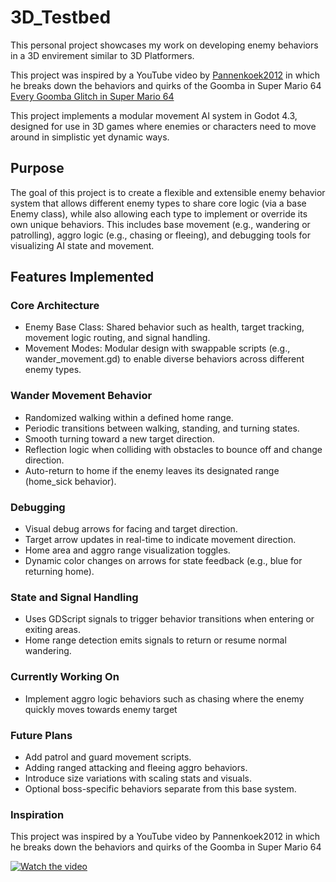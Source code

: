 # 3D_Testbed
 
This personal project showcases my work on developing enemy behaviors in a 3D envirement similar to 3D Platformers.

This project was inspired by a YouTube video by [Pannenkoek2012](https://www.youtube.com/@pannenkoek2012) in which he breaks down the behaviors and quirks of the Goomba in Super Mario 64
[Every Goomba Glitch in Super Mario 64](https://youtu.be/mcI1kUvVMYM?si=uLaima1zga3EKeZy)

This project implements a modular movement AI system in Godot 4.3, designed for use in 3D games where enemies or characters need to move around in simplistic yet dynamic ways.

## Purpose
The goal of this project is to create a flexible and extensible enemy behavior system that allows different enemy types to share core logic (via a base Enemy class), while also allowing each type to implement or override its own unique behaviors. This includes base movement (e.g., wandering or patrolling), aggro logic (e.g., chasing or fleeing), and debugging tools for visualizing AI state and movement.

## Features Implemented
### Core Architecture
- Enemy Base Class: Shared behavior such as health, target tracking, movement logic routing, and signal handling.
- Movement Modes: Modular design with swappable scripts (e.g., wander_movement.gd) to enable diverse behaviors across different enemy types.

### Wander Movement Behavior
- Randomized walking within a defined home range.
- Periodic transitions between walking, standing, and turning states.
- Smooth turning toward a new target direction.
- Reflection logic when colliding with obstacles to bounce off and change direction.
- Auto-return to home if the enemy leaves its designated range (home_sick behavior).

### Debugging
- Visual debug arrows for facing and target direction.
- Target arrow updates in real-time to indicate movement direction.
- Home area and aggro range visualization toggles.
- Dynamic color changes on arrows for state feedback (e.g., blue for returning home).

### State and Signal Handling
- Uses GDScript signals to trigger behavior transitions when entering or exiting areas.
- Home range detection emits signals to return or resume normal wandering.

### Currently Working On
- Implement aggro logic behaviors such as chasing where the enemy quickly moves towards enemy target

### Future Plans
- Add patrol and guard movement scripts.
- Adding ranged attacking and fleeing aggro behaviors.
- Introduce size variations with scaling stats and visuals.
- Optional boss-specific behaviors separate from this base system.

### Inspiration
This project was inspired by a YouTube video by Pannenkoek2012 in which he breaks down the behaviors and quirks of the Goomba in Super Mario 64

[![Watch the video](https://img.youtube.com/vi/mcI1kUvVMYM/mqdefault.jpg)](https://youtu.be/mcI1kUvVMYM?si=uLaima1zga3EKeZy)


